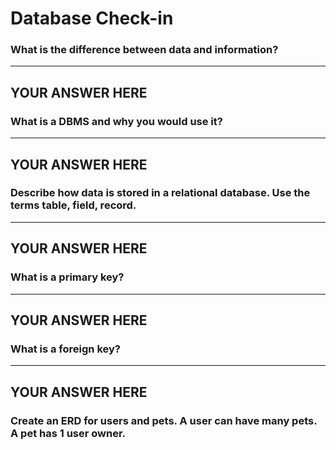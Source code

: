 # Database Check-in


### What is the difference between data and information? 

---
YOUR ANSWER HERE
---

### What is a DBMS and why you would use it? 

---
YOUR ANSWER HERE
---

### Describe how data is stored in a relational database. Use the terms table, field, record.

---
YOUR ANSWER HERE
---

### What is a primary key?

---
YOUR ANSWER HERE
---

### What is a foreign key?

---
YOUR ANSWER HERE
---

### Create an ERD for users and pets. A user can have many pets. A pet has 1 user owner.
